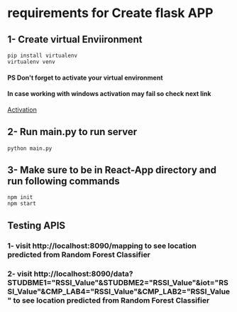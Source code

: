 # requirements for Create flask APP

## 1- Create virtual Enviironment 

```
pip install virtualenv
virtualenv venv  
```

#### PS Don't forget to activate your virtual environment

#### In case working with windows activation may fail so check next link

[Activation](https://stackoverflow.com/questions/18713086/virtualenv-wont-activate-on-windows)

## 2- Run main.py to run server 

```
python main.py
```
## 3- Make sure to be in React-App directory and run following commands

```
npm init
npm start
```
## Testing APIS
### 1- visit    http://localhost:8090/mapping   to see location predicted from Random Forest Classifier

### 2- visit    http://localhost:8090/data?STUDBME1="RSSI_Value"&STUDBME2="RSSI_Value"&iot="RSSI_Value"&CMP_LAB4="RSSI_Value"&CMP_LAB2="RSSI_Value"   to see location predicted from Random Forest Classifier
